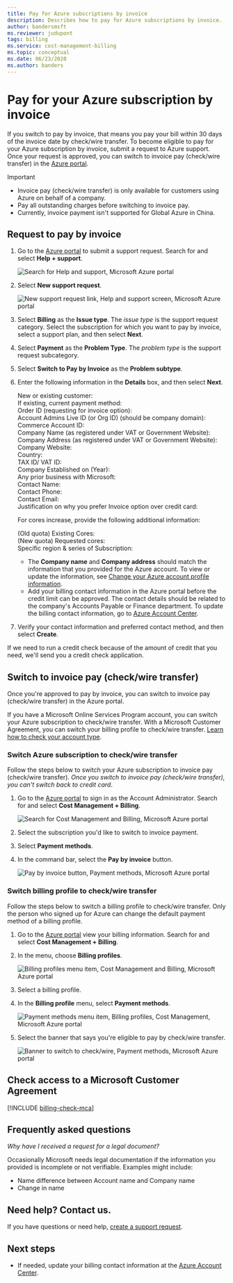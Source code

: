 ```yaml
---
title: Pay for Azure subscriptions by invoice
description: Describes how to pay for Azure subscriptions by invoice.
author: bandersmsft
ms.reviewer: judupont
tags: billing
ms.service: cost-management-billing
ms.topic: conceptual
ms.date: 06/23/2020
ms.author: banders
---
```


# Pay for your Azure subscription by invoice

If you switch to pay by invoice, that means you pay your bill within 30 days of the invoice date by check/wire transfer. To become eligible to pay for your Azure subscription by invoice, submit a request to Azure support. Once your request is approved, you can switch to invoice pay (check/wire transfer) in the [Azure portal](https://portal.azure.com).

> [!IMPORTANT]
> * Invoice pay (check/wire transfer) is only available for customers using Azure on behalf of a company.
> * Pay all outstanding charges before switching to invoice pay.
> * Currently, invoice payment isn't supported for Global Azure in China.

## Request to pay by invoice

1. Go to the [Azure portal](https://portal.azure.com) to submit a support request. Search for and select **Help + support**.

    ![Search for Help and support, Microsoft Azure portal](./media/pay-by-invoice/search-for-help-and-support.png)

2. Select **New support request**.

    ![New support request link, Help and support screen, Microsoft Azure portal](./media/pay-by-invoice/help-and-support.png)

2. Select **Billing** as the **Issue type**. The *issue type* is the support request category. Select the subscription for which you want to pay by invoice, select a support plan, and then select **Next**.

3. Select **Payment** as the **Problem Type**. The *problem type* is the support request subcategory.

4. Select **Switch to Pay by Invoice** as the **Problem subtype**.

5. Enter the following information in the **Details** box, and then select **Next**.

     New or existing customer:<br>
     If existing, current payment method:<br>
     Order ID (requesting for invoice option):<br>
     Account Admins Live ID (or Org ID) (should be company domain):<br>
     Commerce Account ID:<br>
     Company Name (as registered under VAT or Government Website):<br>
     Company Address (as registered under VAT or Government Website):<br>
     Company Website:<br>
     Country:<br>
     TAX ID/ VAT ID:<br>
     Company Established on (Year):<br>
     Any prior business with Microsoft:<br>
     Contact Name:<br>
     Contact Phone:<br>
     Contact Email:<br>
     Justification on why you prefer Invoice option over credit card:<br>

     For cores increase, provide the following additional information:<br>

     (Old quota) Existing Cores:<br>
     (New quota) Requested cores:<br>
     Specific region & series of Subscription:<br>

    - The **Company name** and **Company address** should match the information that you provided for the Azure account. To view or update the information, see [Change your Azure account profile information](change-azure-account-profile.md).
    - Add your billing contact information in the Azure portal before the credit limit can be approved. The contact details should be related to the company's Accounts Payable or Finance department. To update the billing contact information, go to [Azure Account Center](https://account.azure.com/Profile).

6. Verify your contact information and preferred contact method, and then select **Create**.

If we need to run a credit check because of the amount of credit that you need, we'll send you a credit check application.

## Switch to invoice pay (check/wire transfer)

Once you're approved to pay by invoice, you can switch to invoice pay (check/wire transfer) in the Azure portal.

If you have a Microsoft Online Services Program account, you can switch your Azure subscription to check/wire transfer. With a Microsoft Customer Agreement, you can switch your billing profile to check/wire transfer. [Learn how to check your account type](#check-access-to-a-microsoft-customer-agreement).

### Switch Azure subscription to check/wire transfer

Follow the steps below to switch your Azure subscription to invoice pay (check/wire transfer). *Once you switch to invoice pay (check/wire transfer), you can't switch back to credit card*.

1. Go to the [Azure portal](https://portal.azure.com) to sign in as the Account Administrator. Search for and select **Cost Management + Billing**.

    ![Search for Cost Management and Billing, Microsoft Azure portal](./media/pay-by-invoice/search.png)

1. Select the subscription you'd like to switch to invoice payment.
1. Select **Payment methods**.
1. In the command bar, select the **Pay by invoice** button.

    ![Pay by invoice button, Payment methods, Microsoft Azure portal](./media/pay-by-invoice/pay-by-invoice.png)

### Switch billing profile to check/wire transfer

Follow the steps below to switch a billing profile to check/wire transfer. Only the person who signed up for Azure can change the default payment method of a billing profile.

1. Go to the [Azure portal](https://portal.azure.com) view your billing information. Search for and select **Cost Management + Billing**.
1. In the menu, choose **Billing profiles**.

    ![Billing profiles menu item, Cost Management and Billing, Microsoft Azure portal](./media/pay-by-invoice/billing-profile.png)

1. Select a billing profile.
1. In the **Billing profile** menu, select **Payment methods**.

   ![Payment methods menu item, Billing profiles, Cost Management, Microsoft Azure portal](./media/pay-by-invoice/billing-profile-payment-methods.png)

1. Select the banner that says you're eligible to pay by check/wire transfer.

    ![Banner to switch to check/wire, Payment methods, Microsoft Azure portal](./media/pay-by-invoice/customer-led-switch-to-invoice.png)

## Check access to a Microsoft Customer Agreement
[!INCLUDE [billing-check-mca](../../../includes/billing-check-mca.md)]

## Frequently asked questions

*Why have I received a request for a legal document?*

Occasionally Microsoft needs legal documentation if the information you provided is incomplete or not verifiable. Examples might include:

* Name difference between Account name and Company name
* Change in name

## Need help? Contact us.

If you have questions or need help,  [create a support request](https://go.microsoft.com/fwlink/?linkid=2083458).

## Next steps

* If needed, update your billing contact information at the [Azure Account Center](https://account.azure.com/Profile).
